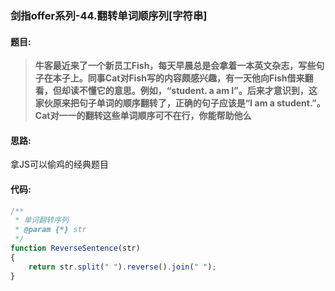 ### 剑指offer系列-44.翻转单词顺序列[字符串]

#### 题目:
>**牛客最近来了一个新员工Fish，每天早晨总是会拿着一本英文杂志，写些句子在本子上。同事Cat对Fish写的内容颇感兴趣，有一天他向Fish借来翻看，但却读不懂它的意思。例如，“student. a am I”。后来才意识到，这家伙原来把句子单词的顺序翻转了，正确的句子应该是“I am a student.”。Cat对一一的翻转这些单词顺序可不在行，你能帮助他么**

#### 思路:
拿JS可以偷鸡的经典题目

#### 代码:
```javascript
/**
 * 单词翻转序列
 * @param {*} str 
 */
function ReverseSentence(str)
{
    return str.split(" ").reverse().join(" ");
}
```
